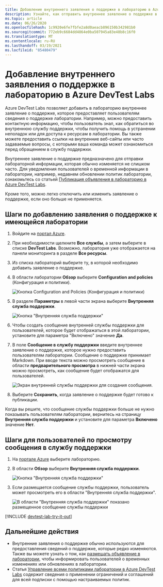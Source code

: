 ```yaml
---
title: Добавление внутреннего заявления о поддержке в лабораторию в Azure DevTest Labs
description: Узнайте, как отправить внутреннее заявление о поддержке в лабораторию в Azure DevTest Labs
ms.topic: article
ms.date: 06/26/2020
ms.openlocfilehash: 1c9920e6fe7fbfe2a8d0aeacb896150b342981b0
ms.sourcegitcommit: 772eb9c6684dd4864e0ba507945a83e48b8c16f0
ms.translationtype: MT
ms.contentlocale: ru-RU
ms.lasthandoff: 03/19/2021
ms.locfileid: "85480479"
---
```

# <a name="add-an-internal-support-statement-to-a-lab-in-azure-devtest-labs"></a>Добавление внутреннего заявления о поддержке в лабораторию в Azure DevTest Labs

Azure DevTest Labs позволяет добавить в лабораторию внутреннее заявление о поддержке, которое предоставляет пользователям сведения о поддержке лаборатории. Например, можно предоставить контактную информацию, чтобы пользователь знал, как обратиться во внутреннюю службу поддержки, чтобы получить помощь в устранении неполадок или для доступа к ресурсам в лаборатории. Вы также можете предоставить ссылки на внутренние веб-сайты или часто задаваемые вопросы, с которыми ваша команда может ознакомиться перед обращением в службу поддержки.

Внутреннее заявление о поддержке предназначено для отправки лабораторной информации, которая обычно изменяется не слишком часто. Для уведомления пользователей о временной информации в лаборатории, например, недавнем обновлении политик лаборатории, ознакомьтесь со статьей [Публикация объявления в лабораторию в Azure DevTest Labs](devtest-lab-announcements.md).

Кроме того, можно легко отключить или изменить заявление о поддержке, если оно больше не применяется.

## <a name="steps-to-add-a-support-statement-to-an-existing-lab"></a>Шаги по добавлению заявления о поддержке к имеющейся лаборатории

1. Войдите на [портал Azure](https://go.microsoft.com/fwlink/p/?LinkID=525040).
1. При необходимости щелкните **Все службы**, а затем выберите в списке **DevTest Labs**. Возможно, лаборатория уже отображается на панели мониторинга в разделе **Все ресурсы**.
1. Из списка лабораторий выберите ту, в которой необходимо добавить заявление о поддержке.  
1. В области лаборатории **Обзор** выберите **Configuration and policies** (Конфигурация и политики).  

    ![Кнопка Configuration and Policies (Конфигурация и политики)](./media/devtest-lab-internal-support-message/devtestlab-config-and-policies.png)

1. В разделе **Параметры** в левой части экрана выберите **Внутренняя служба поддержки**.

    ![Кнопка "Внутренняя служба поддержки"](./media/devtest-lab-internal-support-message/devtestlab-internal-support.png)

1. Чтобы создать сообщение внутренней службы поддержки для пользователей, которое будет отображаться в этой лаборатории, установите для параметра "Включено" значение **Да**.

1. В поле **Сообщение в службу поддержки** введите внутреннее заявление о поддержке, которое нужно предоставить пользователям лаборатории. Сообщение о поддержке принимает Markdown. При вводе текста можно просмотреть сообщение в области **предварительного просмотра** в нижней части экрана можно просмотреть, как сообщение будет отображатся для пользователей.

    ![Экран внутренней службы поддержки для создания сообщения.](./media/devtest-lab-internal-support-message/devtestlab-add-support-statement.png)


1. Выберите **Сохранить**, когда заявление о поддержке будет готово к публикации.

Когда вы решите, что сообщение службы поддержки больше не нужно показывать пользователям лаборатории, вернитесь на страницу **Внутренняя служба поддержки** и установите для параметра **Включено** значение **Нет**.

## <a name="steps-for-users-to-view-the-support-message"></a>Шаги для пользователей по просмотру сообщения в службу поддержки

1. На [портале Azure](https://go.microsoft.com/fwlink/p/?LinkID=525040) выберите лабораторию.

1. В области **Обзор** выберите **Внутренняя служба поддержки**.  

    ![Кнопка "Внутренняя служба поддержки"](./media/devtest-lab-internal-support-message/devtestlab-internal-support.png)


1. Если размещается сообщение службы поддержки, пользователь может просмотреть его в области "Внутренняя служба поддержки".

    ![В области "Внутренняя служба поддержки" показано размещенное сообщение службы поддержки](./media/devtest-lab-internal-support-message/devtestlab-view-suport-statement.png)

[!INCLUDE [devtest-lab-try-it-out](../../includes/devtest-lab-try-it-out.md)]

## <a name="next-steps"></a>Дальнейшие действия
* Внутренние заявления о поддержке обычно используются для предоставления сведений о поддержке, которые редко изменяются. Также вы можете узнать о том, как [размещать объявление в лаборатории](devtest-lab-announcements.md), чтобы информировать пользователей о временных изменениях или обновлениях в лаборатории.
* Статья [Управление всеми политиками лаборатории в Azure DevTest Labs](devtest-lab-set-lab-policy.md) содержит сведения о применении ограничений и соглашений для всей подписки с помощью настраиваемых политик.